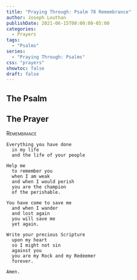 ```yaml
---
title: "Praying Through: Psalm 78 Remembrance"
author: Joseph Louthan
publishDate: 2021-06-15T00:00:00-05:00
categories:
  - Prayers
tags:
  - "Psalms"
series:
  - "Praying Through: Psalms"
css: "prayers"
showtoc: false
draft: false
---
```

## The Psalm


## The Prayer

<div style="font-variant: small-caps;">
Remembrance
</div>

```text
Everything you have done
  in my life
  and the life of your people

Help me
  to remember you
  when I am weak
  and when I would perish
  you are the champion
  of the perishable.

You have come to save me
  and when I wander
  and lost again
  you will save me
  yet again.

Write your precious Scripture
  upon my heart
  so I might not sin
  against you
  you are my Rock and my Redeemer
  forever.

Amen.
```
